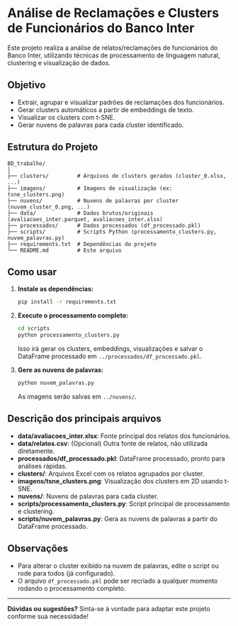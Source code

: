 # Análise de Reclamações e Clusters de Funcionários do Banco Inter

Este projeto realiza a análise de relatos/reclamações de funcionários do Banco Inter, utilizando técnicas de processamento de linguagem natural, clustering e visualização de dados.

## Objetivo

- Extrair, agrupar e visualizar padrões de reclamações dos funcionários.
- Gerar clusters automáticos a partir de embeddings de texto.
- Visualizar os clusters com t-SNE.
- Gerar nuvens de palavras para cada cluster identificado.

## Estrutura do Projeto

```
BD_trabalho/
│
├── clusters/         # Arquivos de clusters gerados (cluster_0.xlsx, ...)
├── imagens/          # Imagens de visualização (ex: tsne_clusters.png)
├── nuvens/           # Nuvens de palavras por cluster (nuvem_cluster_0.png, ...)
├── data/             # Dados brutos/originais (avaliacoes_inter.parquet, avaliacoes_inter.xlsx)
├── processados/      # Dados processados (df_processado.pkl)
├── scripts/          # Scripts Python (processamento_clusters.py, nuvem_palavras.py)
├── requirements.txt  # Dependências do projeto
└── README.md         # Este arquivo
```

## Como usar

1. **Instale as dependências:**

   ```bash
   pip install -r requirements.txt
   ```

2. **Execute o processamento completo:**

   ```bash
   cd scripts
   python processamento_clusters.py
   ```

   Isso irá gerar os clusters, embeddings, visualizações e salvar o DataFrame processado em `../processados/df_processado.pkl`.

3. **Gere as nuvens de palavras:**
   ```bash
   python nuvem_palavras.py
   ```
   As imagens serão salvas em `../nuvens/`.

## Descrição dos principais arquivos

- **data/avaliacoes_inter.xlsx**: Fonte principal dos relatos dos funcionários.
- **data/relatos.csv**: (Opcional) Outra fonte de relatos, não utilizada diretamente.
- **processados/df_processado.pkl**: DataFrame processado, pronto para análises rápidas.
- **clusters/**: Arquivos Excel com os relatos agrupados por cluster.
- **imagens/tsne_clusters.png**: Visualização dos clusters em 2D usando t-SNE.
- **nuvens/**: Nuvens de palavras para cada cluster.
- **scripts/processamento_clusters.py**: Script principal de processamento e clustering.
- **scripts/nuvem_palavras.py**: Gera as nuvens de palavras a partir do DataFrame processado.

## Observações

- Para alterar o cluster exibido na nuvem de palavras, edite o script ou rode para todos (já configurado).
- O arquivo `df_processado.pkl` pode ser recriado a qualquer momento rodando o processamento completo.

---

**Dúvidas ou sugestões?** Sinta-se à vontade para adaptar este projeto conforme sua necessidade!
